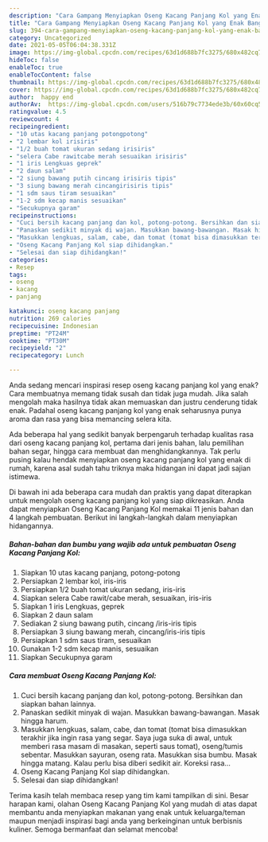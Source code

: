 ```yaml
---
description: "Cara Gampang Menyiapkan Oseng Kacang Panjang Kol yang Enak Banget"
title: "Cara Gampang Menyiapkan Oseng Kacang Panjang Kol yang Enak Banget"
slug: 394-cara-gampang-menyiapkan-oseng-kacang-panjang-kol-yang-enak-banget
category: Uncategorized
date: 2021-05-05T06:04:38.331Z
image: https://img-global.cpcdn.com/recipes/63d1d688b7fc3275/680x482cq70/oseng-kacang-panjang-kol-foto-resep-utama.jpg
hideToc: false
enableToc: true
enableTocContent: false
thumbnail: https://img-global.cpcdn.com/recipes/63d1d688b7fc3275/680x482cq70/oseng-kacang-panjang-kol-foto-resep-utama.jpg
cover: https://img-global.cpcdn.com/recipes/63d1d688b7fc3275/680x482cq70/oseng-kacang-panjang-kol-foto-resep-utama.jpg
author:  happy end
authorAv:  https://img-global.cpcdn.com/users/516b79c7734ede3b/60x60cq50/avatar.jpg
ratingvalue: 4.5
reviewcount: 4
recipeingredient:
- "10 utas kacang panjang potongpotong"
- "2 lembar kol irisiris"
- "1/2 buah tomat ukuran sedang irisiris"
- "selera Cabe rawitcabe merah sesuaikan irisiris"
- "1 iris Lengkuas geprek"
- "2 daun salam"
- "2 siung bawang putih cincang irisiris tipis"
- "3 siung bawang merah cincangirisiris tipis"
- "1 sdm saus tiram sesuaikan"
- "1-2 sdm kecap manis sesuaikan"
- "Secukupnya garam"
recipeinstructions:
- "Cuci bersih kacang panjang dan kol, potong-potong. Bersihkan dan siapkan bahan lainnya."
- "Panaskan sedikit minyak di wajan. Masukkan bawang-bawangan. Masak hingga harum."
- "Masukkan lengkuas, salam, cabe, dan tomat (tomat bisa dimasukkan terakhir jika ingin rasa yang segar. Saya juga suka di awal, untuk memberi rasa masam di masakan, seperti saus tomat), oseng/tumis sebentar.  Masukkan sayuran, oseng rata. Masukkan sisa bumbu.   Masak hingga matang. Kalau perlu bisa diberi sedikit air.   Koreksi rasa..."
- "Oseng Kacang Panjang Kol siap dihidangkan."
- "Selesai dan siap dihidangkan!"
categories:
- Resep
tags:
- oseng
- kacang
- panjang

katakunci: oseng kacang panjang 
nutrition: 269 calories
recipecuisine: Indonesian
preptime: "PT24M"
cooktime: "PT30M"
recipeyield: "2"
recipecategory: Lunch

---
```



Anda sedang mencari inspirasi resep oseng kacang panjang kol yang enak? Cara membuatnya memang tidak susah dan tidak juga mudah. Jika salah mengolah maka hasilnya tidak akan memuaskan dan justru cenderung tidak enak. Padahal oseng kacang panjang kol yang enak seharusnya punya aroma dan rasa yang bisa memancing selera kita.


Ada beberapa hal yang sedikit banyak berpengaruh terhadap kualitas rasa dari oseng kacang panjang kol, pertama dari jenis bahan, lalu pemilihan bahan segar, hingga cara membuat dan menghidangkannya. Tak perlu pusing kalau hendak menyiapkan oseng kacang panjang kol yang enak di rumah, karena asal sudah tahu triknya maka hidangan ini dapat jadi sajian istimewa.




Di bawah ini ada beberapa cara mudah dan praktis yang dapat diterapkan untuk mengolah oseng kacang panjang kol yang siap dikreasikan. Anda dapat menyiapkan Oseng Kacang Panjang Kol memakai 11 jenis bahan dan 4 langkah pembuatan. Berikut ini langkah-langkah dalam menyiapkan hidangannya.

<!--inarticleads1-->

##### Bahan-bahan dan bumbu yang wajib ada untuk pembuatan Oseng Kacang Panjang Kol:

1. Siapkan 10 utas kacang panjang, potong-potong
1. Persiapkan 2 lembar kol, iris-iris
1. Persiapkan 1/2 buah tomat ukuran sedang, iris-iris
1. Siapkan selera Cabe rawit/cabe merah, sesuaikan, iris-iris
1. Siapkan 1 iris Lengkuas, geprek
1. Siapkan 2 daun salam
1. Sediakan 2 siung bawang putih, cincang /iris-iris tipis
1. Persiapkan 3 siung bawang merah, cincang/iris-iris tipis
1. Persiapkan 1 sdm saus tiram, sesuaikan
1. Gunakan 1-2 sdm kecap manis, sesuaikan
1. Siapkan Secukupnya garam




<!--inarticleads2-->

##### Cara membuat Oseng Kacang Panjang Kol:

1. Cuci bersih kacang panjang dan kol, potong-potong. Bersihkan dan siapkan bahan lainnya.
1. Panaskan sedikit minyak di wajan. Masukkan bawang-bawangan. Masak hingga harum.
1. Masukkan lengkuas, salam, cabe, dan tomat (tomat bisa dimasukkan terakhir jika ingin rasa yang segar. Saya juga suka di awal, untuk memberi rasa masam di masakan, seperti saus tomat), oseng/tumis sebentar.  Masukkan sayuran, oseng rata. Masukkan sisa bumbu.   Masak hingga matang. Kalau perlu bisa diberi sedikit air.   Koreksi rasa...
1. Oseng Kacang Panjang Kol siap dihidangkan.
1. Selesai dan siap dihidangkan!



Terima kasih telah membaca resep yang tim kami tampilkan di sini. Besar harapan kami, olahan Oseng Kacang Panjang Kol yang mudah di atas dapat membantu anda menyiapkan makanan yang enak untuk keluarga/teman maupun menjadi inspirasi bagi anda yang berkeinginan untuk berbisnis kuliner. Semoga bermanfaat dan selamat mencoba!
